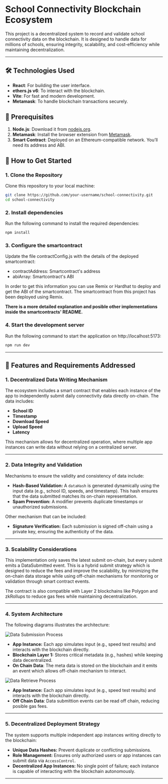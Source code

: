 # School Connectivity Blockchain Ecosystem

This project is a decentralized system to record and validate school connectivity data on the blockchain. It is designed to handle data for millions of schools, ensuring integrity, scalability, and cost-efficiency while maintaining decentralization.

---

## 🛠️ Technologies Used

- **React**: For building the user interface.
- **ethers.js v6**: To interact with the blockchain.
- **Vite**: For fast and modern development.
- **Metamask**: To handle blockchain transactions securely.

## 📝 Prerequisites

1. **Node.js**: Download it from [nodejs.org](https://nodejs.org/).
2. **Metamask**: Install the browser extension from [Metamask](https://metamask.io/).
3. **Smart Contract**: Deployed on an Ethereum-compatible network. You’ll need its address and ABI.

## 🚀 How to Get Started

### 1. Clone the Repository

Clone this repository to your local machine:

```bash
git clone https://github.com/your-username/school-connectivity.git
cd school-connectivity
```

### 2. Install dependencies

Run the following command to install the required dependencies:

```bash
npm install
```

### 3. Configure the smartcontract

Update the file contractConfig.js with the details of the deployed smartcontract:

- contractAddress: Smartcontract's address
- abiArray: Smartcontract's ABI

In order to get this information you can use Remix or Hardhat to deploy and get the ABI of the smartcontract. The smartcontract from this project has been deployed using Remix.

**There is a more detailed explanation and posible other implementations inside the smartcontracts' README.**

### 4. Start the development server

Run the following command to start the application on http://localhost:5173:

```bash
npm run dev
```

---

## 🚧 Features and Requirements Addressed

### 1. **Decentralized Data Writing Mechanism**

The ecosystem includes a smart contract that enables each instance of the app to independently submit daily connectivity data directly on-chain. The data includes:

- **School ID**
- **Timestamp**
- **Download Speed**
- **Upload Speed**
- **Latency**

This mechanism allows for decentralized operation, where multiple app instances can write data without relying on a centralized server.

---

### 2. **Data Integrity and Validation**

Mechanisms to ensure the validity and consistency of data include:

- **Hash-Based Validation:** A `dataHash` is generated dynamically using the input data (e.g., school ID, speeds, and timestamp). This hash ensures that the data submitted matches its on-chain representation.
- **Spam Prevention:** A modifier prevents duplicate timestamps or unauthorized submissions.

Other mechanism that can be included:

- **Signature Verification:** Each submission is signed off-chain using a private key, ensuring the authenticity of the data.

---

### 3. **Scalability Considerations**

This implementation only saves the latest submit on-chain, but every submit emits a DataSubmitted event. This is a hybrid submit strategy which is designed to reduce the fees and improve the scalability, by minimizing the on-chain data storage while using off-chain mechanisms for monitoring or validation through smart contract events.

The contract is also compatible with Layer 2 blockchains like Polygon and zkRollups to reduce gas fees while maintaining decentralization.

---

### 4. **System Architecture**

The following diagrams illustrates the architecture:

![Data Submission Process](./assets/Data_submission.png)

- **App Instance:** Each app simulates input (e.g., speed test results) and interacts with the blockchain directly.
- **Blockchain Layer 1:** Stores critical metadata (e.g., hashes) while keeping data decentralized.
- **On Chain Data**: The meta data is stored on the blockchain and it emits an event which allows off-chain mechanism to interact.

![Data Retrieve Process](./assets/Data_retrieve.png)

- **App Instance:** Each app simulates input (e.g., speed test results) and interacts with the blockchain directly.
- **Off Chain Data**: Data submittion events can be read off chain, reducing posible gas fees.

---

### 5. **Decentralized Deployment Strategy**

The system supports multiple independent app instances writing directly to the blockchain:

- **Unique Data Hashes:** Prevent duplicate or conflicting submissions.
- **Role Management:** Ensures only authorized users or app instances can submit data via `AccessControl`.
- **Decentralized App Instances:** No single point of failure; each instance is capable of interacting with the blockchain autonomously.

---
